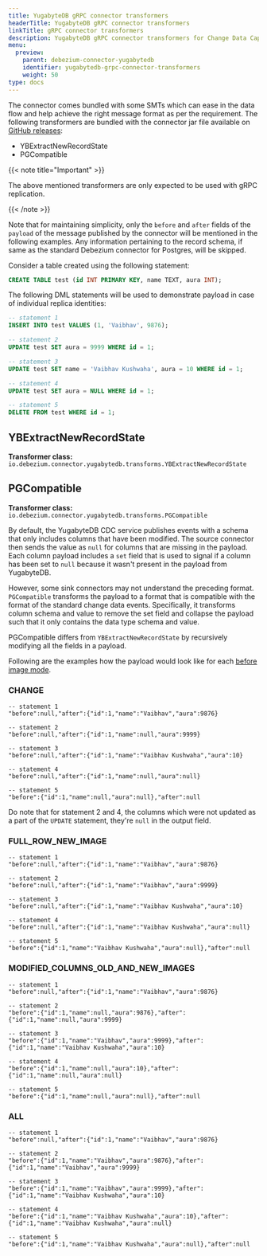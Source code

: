 ```yaml
---
title: YugabyteDB gRPC connector transformers
headerTitle: YugabyteDB gRPC connector transformers
linkTitle: gRPC connector transformers
description: YugabyteDB gRPC connector transformers for Change Data Capture in YugabyteDB.
menu:
  preview:
    parent: debezium-connector-yugabytedb
    identifier: yugabytedb-grpc-connector-transformers
    weight: 50
type: docs
---
```


The connector comes bundled with some SMTs which can ease in the data flow and help achieve the right message format as per the requirement. The following transformers are bundled with the connector jar file available on [GitHub releases](https://github.com/yugabyte/debezium-connector-yugabytedb/releases):

* YBExtractNewRecordState
* PGCompatible

{{< note title="Important" >}}

The above mentioned transformers are only expected to be used with gRPC replication.

{{< /note >}}

Note that for maintaining simplicity, only the `before` and `after` fields of the `payload` of the message published by the connector will be mentioned in the following examples. Any information pertaining to the record schema, if same as the standard Debezium connector for Postgres, will be skipped.

Consider a table created using the following statement:

```sql
CREATE TABLE test (id INT PRIMARY KEY, name TEXT, aura INT);
```

The following DML statements will be used to demonstrate payload in case of individual replica identities:

```sql
-- statement 1
INSERT INTO test VALUES (1, 'Vaibhav', 9876);

-- statement 2
UPDATE test SET aura = 9999 WHERE id = 1;

-- statement 3
UPDATE test SET name = 'Vaibhav Kushwaha', aura = 10 WHERE id = 1;

-- statement 4
UPDATE test SET aura = NULL WHERE id = 1;

-- statement 5
DELETE FROM test WHERE id = 1;
```

## YBExtractNewRecordState

**Transformer class:** `io.debezium.connector.yugabytedb.transforms.YBExtractNewRecordState`

## PGCompatible

**Transformer class:** `io.debezium.connector.yugabytedb.transforms.PGCompatible`

By default, the YugabyteDB CDC service publishes events with a schema that only includes columns that have been modified. The source connector then sends the value as `null` for columns that are missing in the payload. Each column payload includes a `set` field that is used to signal if a column has been set to `null` because it wasn't present in the payload from YugabyteDB.

However, some sink connectors may not understand the preceding format. `PGCompatible` transforms the payload to a format that is compatible with the format of the standard change data events. Specifically, it transforms column schema and value to remove the set field and collapse the payload such that it only contains the data type schema and value.

PGCompatible differs from `YBExtractNewRecordState` by recursively modifying all the fields in a payload.

Following are the examples how the payload would look like for each [before image mode](../using-yugabytedb-grpc-replication/cdc-get-started/#before-image-modes).

### CHANGE

```
-- statement 1
"before":null,"after":{"id":1,"name":"Vaibhav","aura":9876}

-- statement 2
"before":null,"after":{"id":1,"name":null,"aura":9999}

-- statement 3
"before":null,"after":{"id":1,"name":"Vaibhav Kushwaha","aura":10}

-- statement 4
"before":null,"after":{"id":1,"name":null,"aura":null}

-- statement 5
"before":{"id":1,"name":null,"aura":null},"after":null
```

Do note that for statement 2 and 4, the columns which were not updated as a part of the `UPDATE` statement, they're `null` in the output field.

### FULL_ROW_NEW_IMAGE

```
-- statement 1
"before":null,"after":{"id":1,"name":"Vaibhav","aura":9876}

-- statement 2
"before":null,"after":{"id":1,"name":"Vaibhav","aura":9999}

-- statement 3
"before":null,"after":{"id":1,"name":"Vaibhav Kushwaha","aura":10}

-- statement 4
"before":null,"after":{"id":1,"name":"Vaibhav Kushwaha","aura":null}

-- statement 5
"before":{"id":1,"name":"Vaibhav Kushwaha","aura":null},"after":null
```

### MODIFIED_COLUMNS_OLD_AND_NEW_IMAGES

```
-- statement 1
"before":null,"after":{"id":1,"name":"Vaibhav","aura":9876}

-- statement 2
"before":{"id":1,"name":null,"aura":9876},"after":{"id":1,"name":null,"aura":9999}

-- statement 3
"before":{"id":1,"name":"Vaibhav","aura":9999},"after":{"id":1,"name":"Vaibhav Kushwaha","aura":10}

-- statement 4
"before":{"id":1,"name":null,"aura":10},"after":{"id":1,"name":null,"aura":null}

-- statement 5
"before":{"id":1,"name":null,"aura":null},"after":null
```

### ALL

```
-- statement 1
"before":null,"after":{"id":1,"name":"Vaibhav","aura":9876}

-- statement 2
"before":{"id":1,"name":"Vaibhav","aura":9876},"after":{"id":1,"name":"Vaibhav","aura":9999}

-- statement 3
"before":{"id":1,"name":"Vaibhav","aura":9999},"after":{"id":1,"name":"Vaibhav Kushwaha","aura":10}

-- statement 4
"before":{"id":1,"name":"Vaibhav Kushwaha","aura":10},"after":{"id":1,"name":"Vaibhav Kushwaha","aura":null}

-- statement 5
"before":{"id":1,"name":"Vaibhav Kushwaha","aura":null},"after":null
```

